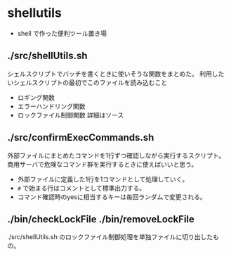 # shellutils

 * shell で作った便利ツール置き場

## ./src/shellUtils.sh
シェルスクリプトでバッチを書くときに使いそうな関数をまとめた。
利用したいシェルスクリプトの最初でこのファイルを読み込むこと
 * ロギング関数
 * エラーハンドリング関数
 * ロックファイル制御関数
詳細はソース

## ./src/confirmExecCommands.sh
外部ファイルにまとめたコマンドを1行ずつ確認しながら実行するスクリプト。
商用サーバで危険なコマンド群を実行するときに使えばいいと思う。

 * 外部ファイルに定義した1行を1コマンドとして処理していく。
 * `#` で始まる行はコメントとして標準出力する。
 * コマンド確認時のyesに相当するキーは毎回ランダムで変更される。

## ./bin/checkLockFile ./bin/removeLockFile
./src/shellUtils.sh のロックファイル制御処理を単独ファイルに切り出したもの。

